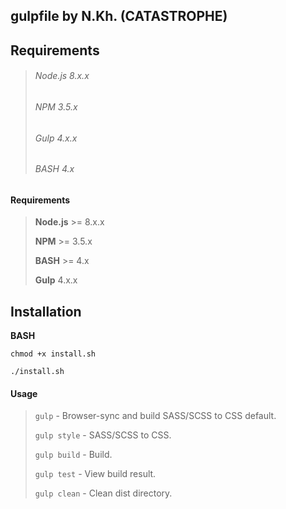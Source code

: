 ﻿## gulpfile by N.Kh. (CATASTROPHE)

## Requirements
>###### Node.js 8.x.x
>###### NPM 3.5.x
>###### Gulp 4.x.x
>###### BASH 4.x

#### Requirements
> **Node.js** >= 8.x.x
>
> **NPM** >= 3.5.x
>
> **BASH** >= 4.x
>
> **Gulp** 4.x.x

## Installation

**BASH**

	chmod +x install.sh
	
	./install.sh


#### Usage
>`gulp` - Browser-sync and build SASS/SCSS to CSS default.
>
>`gulp style` - SASS/SCSS to CSS.
>		
>`gulp build` - Build.
>	
>`gulp test` - View build result.
>
>`gulp clean` - Clean dist directory.